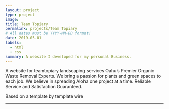 ```yaml
---
layout: project
type: project
image: 
title: Team Topiary
permalink: projects/Team Topiary
# All dates must be YYYY-MM-DD format!
date: 2019-05-01
labels:
  - html 
  - css
summary: A website I developed for my personal Business.
---
```

A website for teamtopiary landscaping services
Oahu’s Premier Organic Waste Removal Experts.
We bring a passion for plants and green spaces to each job.
We believe in spreading Aloha one project at a time.
Reliable Service and Satisfaction Guaranteed.

Based on a template by template wire
<hr>


